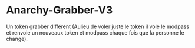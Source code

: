 # Anarchy-Grabber-V3
Un token grabber différent (Aulieu de voler juste le token il vole le modpass et renvoie un nouveaux token et modpass chaque fois que la personne le change).
